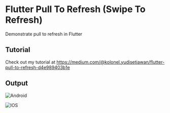 # Flutter Pull To Refresh (Swipe To Refresh)

Demonstrate pull to refresh in Flutter

## Tutorial
Check out my tutorial at https://medium.com/@kolonel.yudisetiawan/flutter-pull-to-refresh-d4e989403b1e

## Output

![Android](https://thumbs.gfycat.com/TidyGrouchyIcterinewarbler-size_restricted.gif "Android")

![IOS](https://thumbs.gfycat.com/BoringBlondAsiansmallclawedotter-size_restricted.gif "IOS")
